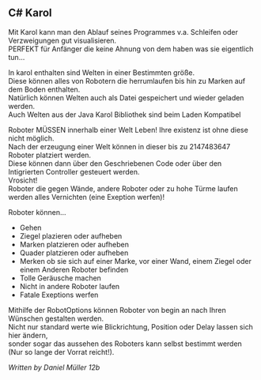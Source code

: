 ## C# Karol

Mit Karol kann man den Ablauf seines Programmes v.a. Schleifen oder Verzweigungen gut visualisieren.
<br>
PERFEKT für Anfänger die keine Ahnung von dem haben was sie eigentlich tun...

In karol enthalten sind Welten in einer Bestimmten größe.
<br>
Diese können alles von Robotern die herrumlaufen bis hin zu Marken auf dem Boden enthalten.
<br>
Natürlich können Welten auch als Datei gespeichert und wieder geladen werden. 
<br>
Auch Welten aus der Java Karol Bibliothek sind beim Laden Kompatibel

Roboter MÜSSEN innerhalb einer Welt Leben! Ihre existenz ist ohne diese nicht möglich.
<br>
Nach der erzeugung einer Welt können in dieser bis zu 2147483647 Roboter platziert werden.
<br>
Diese können dann über den Geschriebenen Code oder über den Intigrierten Controller gesteuert werden.
<br>
Vrosicht! 
<br>
Roboter die gegen Wände, andere Roboter oder zu hohe Türme laufen werden alles Vernichten (eine Exeption werfen)!

Roboter können...
<br>
- Gehen
- Ziegel plazieren oder aufheben
- Marken platzieren oder aufheben
- Quader platzieren oder aufheben
- Merken ob sie sich auf einer Marke, vor einer Wand, einem Ziegel oder einem Anderen Roboter befinden
- Tolle Geräusche machen
- Nicht in andere Roboter laufen
- Fatale Exeptions werfen

Mithilfe der RobotOptions können Roboter von begin an nach Ihren Wünschen gestalten werden.
<br>
Nicht nur standard werte wie Blickrichtung, Position oder Delay lassen sich hier ändern,
<br>
sonder sogar das aussehen des Roboters kann selbst bestimmt werden (Nur so lange der Vorrat reicht!).



_Written by Daniel Müller 12b_





